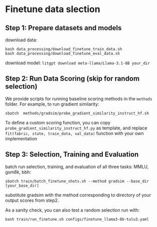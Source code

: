 
# Finetune data slection

## Step 1: Prepare datasets and models
download data:
```
bash data_processing/download_finetune_train_data.sh
bash data_processing/download_finetune_eval_data.sh
```
download model:
`litgpt download meta-llama/Llama-3.1-8B your_dir`

## Step 2: Run Data Scoring (skip for random selection)
We provide scripts for running baseline scoring methods in the `methods` folder. For example, to run gradient similarity:

`sbatch  methods/gradsim/probe_gradient_similarity_instruct_hf.sh`

To define a custom scoring function, you can copy `probe_gradient_similarity_instruct_hf.py` as template, and replace
`fit(fabric, state, train_data, val_data)` function with your own implementation


## Step 3: Selection, Training and Evaluation
batch run selection, training, and evaluation of all three tasks: MMLU, gsm8k, bbh:
```
sbatch train/batch_finetune_shots.sh --method gradsim --base_dir [your_base_dir]
```
substitute gradsim with the method corresponding to directory of your output scores from step2. 

As a sanity check, you can also test a random selection run with:

```
bash train/run_finetune.sh configs/finetune_llama3-8b-tulu3.yaml
```